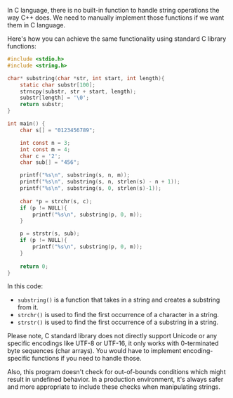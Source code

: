 In C language, there is no built-in function to handle string operations the way C++ does. We need to manually implement those functions if we want them in C language.

Here's how you can achieve the same functionality using standard C library functions:

```c
#include <stdio.h>
#include <string.h>

char* substring(char *str, int start, int length){
    static char substr[100];
    strncpy(substr, str + start, length);
    substr[length] = '\0';
    return substr;
}

int main() {
    char s[] = "0123456789";

    int const n = 3;
    int const m = 4;
    char c = '2';
    char sub[] = "456";

    printf("%s\n", substring(s, n, m));
    printf("%s\n", substring(s, n, strlen(s) - n + 1));
    printf("%s\n", substring(s, 0, strlen(s)-1));
    
    char *p = strchr(s, c);
    if (p != NULL){
        printf("%s\n", substring(p, 0, m));
    }

    p = strstr(s, sub);
    if (p != NULL){
        printf("%s\n", substring(p, 0, m));
    }
    
    return 0;
}
```

In this code:

- `substring()` is a function that takes in a string and creates a substring from it.
- `strchr()` is used to find the first occurrence of a character in a string.
- `strstr()` is used to find the first occurrence of a substring in a string. 

Please note, C standard library does not directly support Unicode or any specific encodings like UTF-8 or UTF-16, it only works with 0-terminated byte sequences (char arrays). You would have to implement encoding-specific functions if you need to handle those.

Also, this program doesn't check for out-of-bounds conditions which might result in undefined behavior. In a production environment, it's always safer and more appropriate to include these checks when manipulating strings.
